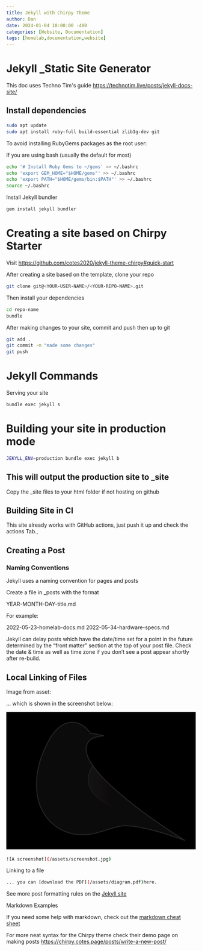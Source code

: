 ```yaml
---
title: Jekyll with Chirpy Theme
author: Dan
date: 2024-01-04 10:00:00 -400
categories: [Website, Documentation]
tags: [homelab,documentation,website]
---
```


# Jekyll _Static Site Generator

This doc uses Techno Tim's guide https://technotim.live/posts/jekyll-docs-site/

## Install dependencies

```bash
sudo apt update
sudo apt install ruby-full build-essential zlib1g-dev git
```

To avoid installing RubyGems packages as the root user:

If you are using bash (usually the default for most)

```bash
echo '# Install Ruby Gems to ~/gems' >> ~/.bashrc
echo 'export GEM_HOME="$HOME/gems"' >> ~/.bashrc
echo 'export PATH="$HOME/gems/bin:$PATH"' >> ~/.bashrc
source ~/.bashrc
```
Install Jekyll bundler

```bash
gem install jekyll bundler
```

# Creating a site based on Chirpy Starter

Visit https://github.com/cotes2020/jekyll-theme-chirpy#quick-start

After creating a site based on the template, clone your repo

```bash
git clone git@<YOUR-USER-NAME>/<YOUR-REPO-NAME>.git
```

Then install your dependencies

```bash
cd repo-name
bundle
```

After making changes to your site, commit and push then up to git

```bash
git add .
git commit -m "made some changes"
git push
```

# Jekyll Commands

Serving your site

```bash
bundle exec jekyll s
```

# Building your site in production mode

```bash
JEKYLL_ENV=production bundle exec jekyll b
```

## This will output the production site to _site

Copy the _site files to your html folder if not hosting on github

## Building Site in CI



This site already works with GitHub actions, just push it up and check the actions Tab., 

## Creating a Post 

### Naming Conventions 

Jekyll uses a naming convention for pages and posts 

Create a file in _posts with the format 

YEAR-MONTH-DAY-title.md 
 

For example: 

2022-05-23-homelab-docs.md 
2022-05-34-hardware-specs.md 
 

Jekyll can delay posts which have the date/time set for a point in the future determined by the “front matter” section at the top of your post file. Check the date & time as well as time zone if you don’t see a post appear shortly after re-build. 

## Local Linking of Files 

Image from asset: 

... which is shown in the screenshot below: 

![A screenshot](/assets/images/screenshot.png)

```bash
![A screenshot](/assets/screenshot.jpg) 
```

Linking to a file 

```bash
... you can [download the PDF](/assets/diagram.pdf)here. 
 ```

See more post formatting rules on the [Jekyll site](https://jekyllrb.com/) 

Markdown Examples 

If you need some help with markdown, check out the [markdown cheat sheet](https://www.markdownguide.org/cheat-sheet/) 

For more neat syntax for the Chirpy theme check their demo page on making posts https://chirpy.cotes.page/posts/write-a-new-post/ 
